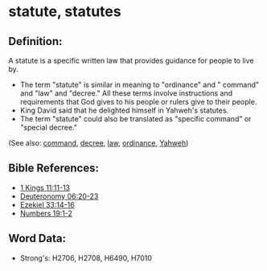 # statute, statutes #

## Definition: ##

A statute is a specific written law that provides guidance for people to live by.

* The term "statute" is similar in meaning to "ordinance" and " command" and "law" and "decree." All these terms involve instructions and requirements that God gives to his people or rulers give to their people.
* King David said that he delighted himself in Yahweh's statutes.
* The term "statute" could also be translated as "specific command" or "special decree."

(See also: [command](../kt/command.md), [decree](../other/decree.md), [law](../kt/lawofmoses.md), [ordinance](../other/ordinance.md), [Yahweh](../kt/yahweh.md))

## Bible References: ##

* [1 Kings 11:11-13](rc://en/tn/help/1ki/11/11)
* [Deuteronomy 06:20-23](rc://en/tn/help/deu/06/20)
* [Ezekiel 33:14-16](rc://en/tn/help/ezk/33/14)
* [Numbers 19:1-2](rc://en/tn/help/num/19/01)

## Word Data: ##

* Strong's: H2706, H2708, H6490, H7010
